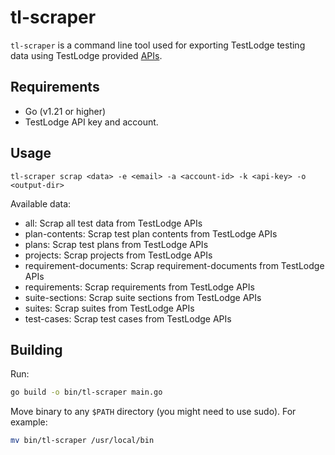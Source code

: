 # tl-scraper

`tl-scraper` is a command line tool used for exporting TestLodge testing data using TestLodge provided [APIs](https://help.testlodge.com/hc/en-us/categories/203830188-TestLodge-API).

## Requirements

- Go (v1.21 or higher)
- TestLodge API key and account.

## Usage

`tl-scraper scrap <data> -e <email> -a <account-id> -k <api-key> -o <output-dir>`

Available data:

- all: Scrap all test data from TestLodge APIs
- plan-contents: Scrap test plan contents from TestLodge APIs
- plans: Scrap test plans from TestLodge APIs
- projects: Scrap projects from TestLodge APIs
- requirement-documents: Scrap requirement-documents from TestLodge APIs
- requirements: Scrap requirements from TestLodge APIs
- suite-sections: Scrap suite sections from TestLodge APIs
- suites: Scrap suites from TestLodge APIs
- test-cases: Scrap test cases from TestLodge APIs

## Building

Run:

```bash
go build -o bin/tl-scraper main.go
```

Move binary to any `$PATH` directory (you might need to use sudo). For example:

```bash
mv bin/tl-scraper /usr/local/bin
```
